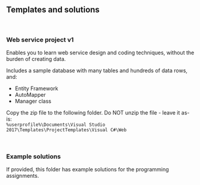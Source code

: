 ## Templates and solutions

<br>

### Web service project v1

Enables you to learn web service design and coding techniques, without the burden of creating data.  

Includes a sample database with many tables and hundreds of data rows, and:  
* Entity Framework
* AutoMapper
* Manager class

Copy the zip file to the following folder. Do NOT unzip the file - leave it as-is:  
`%userprofile%\Documents\Visual Studio 2017\Templates\ProjectTemplates\Visual C#\Web`

<br>

### Example solutions

If provided, this folder has example solutions for the programming assignments.

<br>
